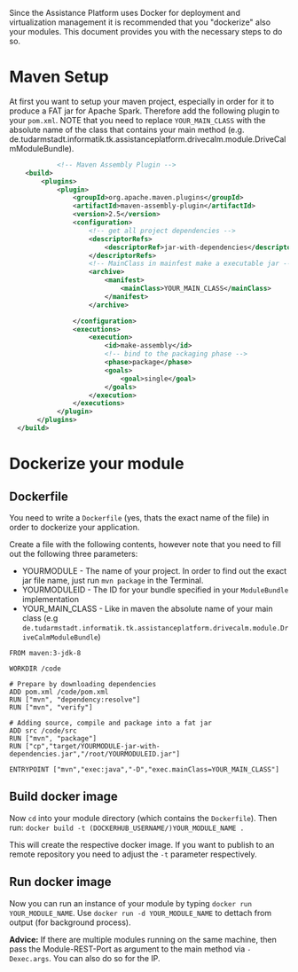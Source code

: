 Since the Assistance Platform uses Docker for deployment and virtualization management it is recommended that you "dockerize" also your modules. This document provides you with the necessary steps to do so.

# Maven Setup
At first you want to setup your maven project, especially in order for it to produce a FAT jar for Apache Spark. Therefore add the following plugin to your `pom.xml`. NOTE that you need to replace `YOUR_MAIN_CLASS` with the absolute name of the class that contains your main method (e.g. de.tudarmstadt.informatik.tk.assistanceplatform.drivecalm.module.DriveCalmModuleBundle).

```xml
			<!-- Maven Assembly Plugin -->
    <build>
        <plugins>
			<plugin>
				<groupId>org.apache.maven.plugins</groupId>
				<artifactId>maven-assembly-plugin</artifactId>
				<version>2.5</version>
				<configuration>
					<!-- get all project dependencies -->
					<descriptorRefs>
						<descriptorRef>jar-with-dependencies</descriptorRef>
					</descriptorRefs>
					<!-- MainClass in mainfest make a executable jar -->
					<archive>
						<manifest>
							<mainClass>YOUR_MAIN_CLASS</mainClass>
						</manifest>
					</archive>

				</configuration>
				<executions>
					<execution>
						<id>make-assembly</id>
						<!-- bind to the packaging phase -->
						<phase>package</phase>
						<goals>
							<goal>single</goal>
						</goals>
					</execution>
				</executions>
			</plugin>
       </plugins>
  </build>
```

# Dockerize your module

## Dockerfile
You need to write a `Dockerfile` (yes, thats the exact name of the file) in order to dockerize your application. 

Create a file with the following contents, however note that you need to fill out the following three parameters:
* YOURMODULE - The name of your project. In order to find out the exact jar file name, just run `mvn package` in the Terminal.
* YOURMODULEID - The ID for your bundle specified in your `ModuleBundle` implementation
* YOUR_MAIN_CLASS - Like in maven the absolute name of your main class (e.g `de.tudarmstadt.informatik.tk.assistanceplatform.drivecalm.module.DriveCalmModuleBundle`)

```
FROM maven:3-jdk-8

WORKDIR /code

# Prepare by downloading dependencies
ADD pom.xml /code/pom.xml
RUN ["mvn", "dependency:resolve"]
RUN ["mvn", "verify"]

# Adding source, compile and package into a fat jar
ADD src /code/src
RUN ["mvn", "package"]
RUN ["cp","target/YOURMODULE-jar-with-dependencies.jar","/root/YOURMODULEID.jar"]

ENTRYPOINT ["mvn","exec:java","-D","exec.mainClass=YOUR_MAIN_CLASS"]
```

## Build docker image
Now `cd` into your module directory (which contains the `Dockerfile`). 
Then run: `docker build -t (DOCKERHUB_USERNAME/)YOUR_MODULE_NAME .`

This will create the respective docker image. If you want to publish to an remote repository you need to adjust the `-t` parameter respectively. 

## Run docker image
Now you can run an instance of your module by typing `docker run YOUR_MODULE_NAME`. Use `docker run -d YOUR_MODULE_NAME` to dettach from output (for background process). 

**Advice:** If there are multiple modules running on the same machine, then pass the Module-REST-Port as argument to the main method via `-Dexec.args`. You can also do so for the IP.